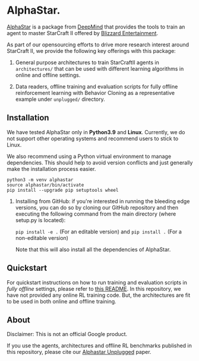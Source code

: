 # AlphaStar.

[AlphaStar](https://github.com/deepmind/alphastar) is a package from
[DeepMind](http://deepmind.com) that provides the tools to train an agent
to master StarCraft II offered by [Blizzard Entertainment](http://blizzard.com).

As part of our opensourcing efforts to drive more research interest around
StarCraft II, we provide the following key offerings with this package:

1. General purpose architectures to train StarCraftII agents in `architectures/`
that can be used with different learning algorithms in online and offline
settings.

2. Data readers, offline training and evaluation scripts for fully offline
reinforcement learning with Behavior Cloning as a representative example under
`unplugged/` directory.


## Installation

We have tested AlphaStar only in **Python3.9** and **Linux**. Currently, we do
not support other operating systems and recommend users to stick to Linux.

We also recommend using a Python virtual environment to manage dependencies.
This should help to avoid version conflicts and just generally make the
installation process easier.

```shell
python3 -m venv alphastar
source alphastar/bin/activate
pip install --upgrade pip setuptools wheel
```

1.  Installing from GitHub: if you're interested in running the bleeding edge
    versions, you can do so by cloning our GitHub repository and then executing
    the following command from the main directory (where setup.py is located):

    `pip install -e .` (For an editable version) and `pip install .` (For a
    non-editable version)

    Note that this will also install all the dependencies of AlphaStar.

## Quickstart

For quickstart instructions on how to run training and evaluation scripts in
*fully offline* settings, please refer to [this README](https://github.com/deepmind/alphastar/blob/master/alphastar/unplugged/README.md).
In this repository, we have not provided any online RL training code. But, the
architectures are fit to be used in both online and offline training.

## About

Disclaimer: This is not an official Google product.

If you use the agents, architectures and offline RL benchmarks published in
this repository, please cite our
[Alphastar Unplugged](https://openreview.net/pdf?id=Np8Pumfoty) paper.
